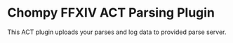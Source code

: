# Chompy FFXIV ACT Parsing Plugin

This ACT plugin uploads your parses and log data to provided parse server.